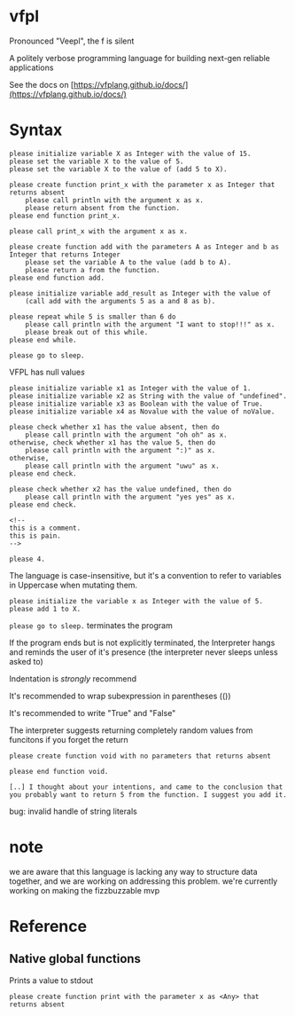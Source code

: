 # vfpl

Pronounced "Veepl", the f is silent  

A politely verbose programming language for building next-gen reliable applications

See the docs on [https://vfplang.github.io/docs/](https://vfplang.github.io/docs/)

# Syntax

```
please initialize variable X as Integer with the value of 15.
please set the variable X to the value of 5.
please set the variable X to the value of (add 5 to X).

please create function print_x with the parameter x as Integer that returns absent
    please call println with the argument x as x.
    please return absent from the function.
please end function print_x.

please call print_x with the argument x as x.

please create function add with the parameters A as Integer and b as Integer that returns Integer
    please set the variable A to the value (add b to A).
    please return a from the function.
please end function add.

please initialize variable add_result as Integer with the value of
    (call add with the arguments 5 as a and 8 as b).

please repeat while 5 is smaller than 6 do
    please call println with the argument "I want to stop!!!" as x.
    please break out of this while.
please end while.

please go to sleep.
```

VFPL has null value*s*

```
please initialize variable x1 as Integer with the value of 1.
please initialize variable x2 as String with the value of "undefined".
please initialize variable x3 as Boolean with the value of True.
please initialize variable x4 as Novalue with the value of noValue.

please check whether x1 has the value absent, then do
    please call println with the argument "oh oh" as x.
otherwise, check whether x1 has the value 5, then do
    please call println with the argument ":)" as x.
otherwise,
    please call println with the argument "uwu" as x.
please end check.

please check whether x2 has the value undefined, then do
    please call println with the argument "yes yes" as x.
please end check.

<!--
this is a comment.
this is pain.
-->

please 4.
```

The language is case-insensitive, but it's a convention to refer to variables in Uppercase when mutating them.

`please initialize the variable x as Integer with the value of 5.`  
`please add 1 to X.`

`please go to sleep.` terminates the program

If the program ends but is not explicitly terminated, the Interpreter hangs and reminds the user of it's presence (the interpreter never sleeps unless asked to)

Indentation is *strongly* recommend

It's recommended to wrap subexpression in parentheses (())

It's recommended to write "True" and "False"

The interpreter suggests returning completely random values from funcitons if you forget the return

```
please create function void with no parameters that returns absent

please end function void.
```

`[..] I thought about your intentions, and came to the conclusion that you probably want to return 5 from the function. I suggest you add it.`

bug: invalid handle of string literals

# note
we are aware that this language is lacking any way to structure data together, and we are working on addressing this problem.
we're currently working on making the fizzbuzzable mvp


# Reference

## Native global functions

Prints a value to stdout

`please create function print with the parameter x as <Any> that returns absent`
